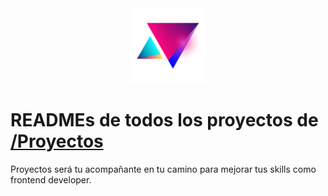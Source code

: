 <div align="center">
<a href="https://leonidasesteban.com/proyectos">
  <img width="120px"  src="https://raw.githubusercontent.com/no-te-rindas/logo/main/Logo/LeonidasEsteban-destello-envolvente-cuadrada.png" />
</a>
</div>

# READMEs de todos los proyectos de [/Proyectos](https://leonidasesteban.com/proyectos)

Proyectos será tu acompañante en tu camino para mejorar tus skills como frontend developer.

